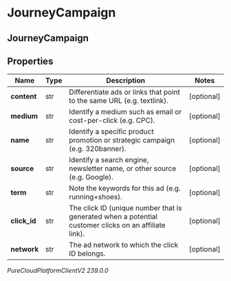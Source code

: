 # JourneyCampaign

## JourneyCampaign

## Properties

|Name | Type | Description | Notes|
|------------ | ------------- | ------------- | -------------|
| **content** | str | Differentiate ads or links that point to the same URL (e.g. textlink). | [optional] |
| **medium** | str | Identify a medium such as email or cost-per-click (e.g. CPC). | [optional] |
| **name** | str | Identify a specific product promotion or strategic campaign (e.g. 320banner). | [optional] |
| **source** | str | Identify a search engine, newsletter name, or other source (e.g. Google). | [optional] |
| **term** | str | Note the keywords for this ad (e.g. running+shoes). | [optional] |
| **click_id** | str | The click ID (unique number that is generated when a potential customer clicks on an affiliate link). | [optional] |
| **network** | str | The ad network to which the click ID belongs. | [optional] |



_PureCloudPlatformClientV2 239.0.0_
